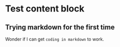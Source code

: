 # Test content block
## Trying markdown for the first time

Wonder if I can get `coding in markdown` to work.